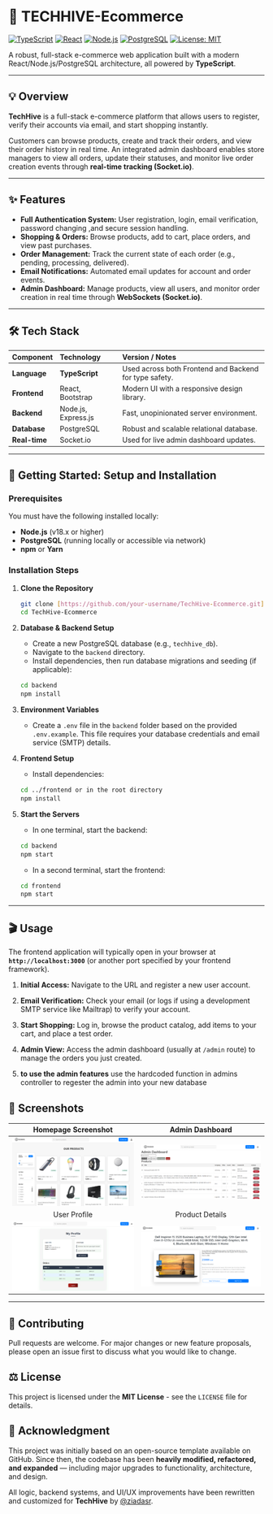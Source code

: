 

# 🚀 TECHHIVE-Ecommerce

[![TypeScript](https://img.shields.io/badge/typescript-3178C6.svg?style=flat&logo=typescript&logoColor=white)](https://www.typescriptlang.org/)
[![React](https://img.shields.io/badge/react-%2320232a.svg?style=flat&logo=react&logoColor=%2361DAFB)](https://reactjs.org/)
[![Node.js](https://img.shields.io/badge/node.js-6DA55F?style=flat&logo=node.js&logoColor=white)](https://nodejs.org/)
[![PostgreSQL](https://img.shields.io/badge/PostgreSQL-316192?style=flat&logo=postgresql&logoColor=white)](https://www.postgresql.org/)
[![License: MIT](https://img.shields.io/badge/License-MIT-yellow.svg)](LICENSE)

A robust, full-stack e-commerce web application built with a modern React/Node.js/PostgreSQL architecture, all powered by **TypeScript**.

---

## 💡 Overview

**TechHive** is a full-stack e-commerce platform that allows users to register, verify their accounts via email, and start shopping instantly.

Customers can browse products, create and track their orders, and view their order history in real time. An integrated admin dashboard enables store managers to view all orders, update their statuses, and monitor live order creation events through **real-time tracking (Socket.io)**.

---

## ✨ Features

- **Full Authentication System:** User registration, login, email verification, password changing ,and secure session handling.
- **Shopping & Orders:** Browse products, add to cart, place orders, and view past purchases.
- **Order Management:** Track the current state of each order (e.g., pending, processing, delivered).
- **Email Notifications:** Automated email updates for account and order events.
- **Admin Dashboard:** Manage products, view all users, and monitor order creation in real time through **WebSockets (Socket.io)**.

---

## 🛠️ Tech Stack

| Component     | Technology          | Version / Notes                                        |
| :------------ | :------------------ | :----------------------------------------------------- |
| **Language**  | **TypeScript**      | Used across both Frontend and Backend for type safety. |
| **Frontend**  | React, Bootstrap    | Modern UI with a responsive design library.            |
| **Backend**   | Node.js, Express.js | Fast, unopinionated server environment.                |
| **Database**  | PostgreSQL          | Robust and scalable relational database.               |
| **Real-time** | Socket.io           | Used for live admin dashboard updates.                 |

---

## 🚀 Getting Started: Setup and Installation

### Prerequisites

You must have the following installed locally:

- **Node.js** (v18.x or higher)
- **PostgreSQL** (running locally or accessible via network)
- **npm** or **Yarn**

### Installation Steps

1.  **Clone the Repository**

    ```bash
    git clone [https://github.com/your-username/TechHive-Ecommerce.git](https://github.com/your-username/TechHive-Ecommerce.git)
    cd TechHive-Ecommerce
    ```

2.  **Database & Backend Setup**

    - Create a new PostgreSQL database (e.g., `techhive_db`).
    - Navigate to the `backend` directory.
    - Install dependencies, then run database migrations and seeding (if applicable):

    ```bash
    cd backend
    npm install

    ```

3.  **Environment Variables**

    - Create a `.env` file in the `backend` folder based on the provided `.env.example`. This file requires your database credentials and email service (SMTP) details.

4.  **Frontend Setup**

    - Install dependencies:

    ```bash
    cd ../frontend or in the root directory
    npm install
    ```

5.  **Start the Servers**
    - In one terminal, start the backend:
    ```bash
    cd backend
    npm start
    ```
    - In a second terminal, start the frontend:
    ```bash
    cd frontend
    npm start
    ```

---

## 🎬 Usage

The frontend application will typically open in your browser at **`http://localhost:3000`** (or another port specified by your frontend framework).

1.  **Initial Access:** Navigate to the URL and register a new user account.
2.  **Email Verification:** Check your email (or logs if using a development SMTP service like Mailtrap) to verify your account.
3.  **Start Shopping:** Log in, browse the product catalog, add items to your cart, and place a test order.
4.  **Admin View:** Access the admin dashboard (usually at `/admin` route) to manage the orders you just created.

5.  **to use the admin features** use the hardcoded function in admins controller to regester the admin into your new database

## 📸 Screenshots

|                     Homepage Screenshot                      |                    Admin Dashboard                     |
| :----------------------------------------------------------: | :----------------------------------------------------: |
| ![Homepage Screenshot](./sreenshots/TechHive%20mainpage.png) | ![Admin Dashboard](./sreenshots/Admin%20dashboard.png) |
|                         User Profile                         |                    Product Details                     |
|        ![user profile](./sreenshots/userprofile.png)         |     ![product details](./sreenshots//Product.png)      |

---

## 🤝 Contributing

Pull requests are welcome. For major changes or new feature proposals, please open an issue first to discuss what you would like to change.

## ⚖️ License

This project is licensed under the **MIT License** - see the `LICENSE` file for details.

## 🙏 Acknowledgment

This project was initially based on an open-source template available on GitHub. Since then, the codebase has been **heavily modified, refactored, and expanded** — including major upgrades to functionality, architecture, and design.

All logic, backend systems, and UI/UX improvements have been rewritten and customized for **TechHive** by [@ziadasr](https://github.com/ziadasr).

